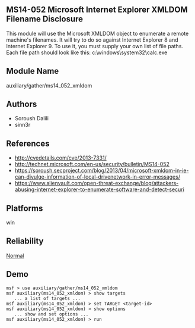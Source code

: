 ## MS14-052 Microsoft Internet Explorer XMLDOM Filename Disclosure

This module will use the Microsoft XMLDOM object to 
enumerate a remote machine's filenames. It will try to do so 
against Internet Explorer 8 and Internet Explorer 9. To use 
it, you must supply your own list of file paths. Each file 
path should look like this: c:\\windows\\system32\\calc.exe


## Module Name
auxiliary/gather/ms14_052_xmldom

## Authors
* Soroush Dalili
* sinn3r


## References
* http://cvedetails.com/cve/2013-7331/
* http://technet.microsoft.com/en-us/security/bulletin/MS14-052
* https://soroush.secproject.com/blog/2013/04/microsoft-xmldom-in-ie-can-divulge-information-of-local-drivenetwork-in-error-messages/
* https://www.alienvault.com/open-threat-exchange/blog/attackers-abusing-internet-explorer-to-enumerate-software-and-detect-securi




## Platforms
win

## Reliability
[Normal](https://github.com/rapid7/metasploit-framework/wiki/Exploit-Ranking)

## Demo

```
msf > use auxiliary/gather/ms14_052_xmldom
msf auxiliary(ms14_052_xmldom) > show targets
   ... a list of targets ...
msf auxiliary(ms14_052_xmldom) > set TARGET <target-id>
msf auxiliary(ms14_052_xmldom) > show options
   ... show and set options ...
msf auxiliary(ms14_052_xmldom) > run
```
    
    